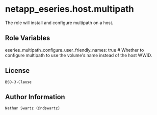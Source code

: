 netapp_eseries.host.multipath
=========
The role will install and configure multipath on a host.

Role Variables
--------------
eseries_multipath_configure_user_friendly_names: true   # Whether to configure multipath to use the volume's name instead of the host WWID.

License
-------
    BSD-3-Clause

Author Information
------------------
    Nathan Swartz (@ndswartz)